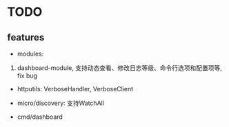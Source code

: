 # TODO

## features

* modules:

1. dashboard-module, 支持动态查看、修改日志等级、命令行选项和配置项等, fix bug

* httputils: VerboseHandler, VerboseClient

* micro/discovery: 支持WatchAll

* cmd/dashboard

